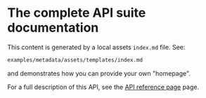 # The complete API suite documentation

This content is generated by a local assets `index.md` file. See:

```bash
examples/metadata/assets/templates/index.md
```

and demonstrates how you can provide your own "homepage".

For a full description of this API, see the [API reference page](/reference) page.

